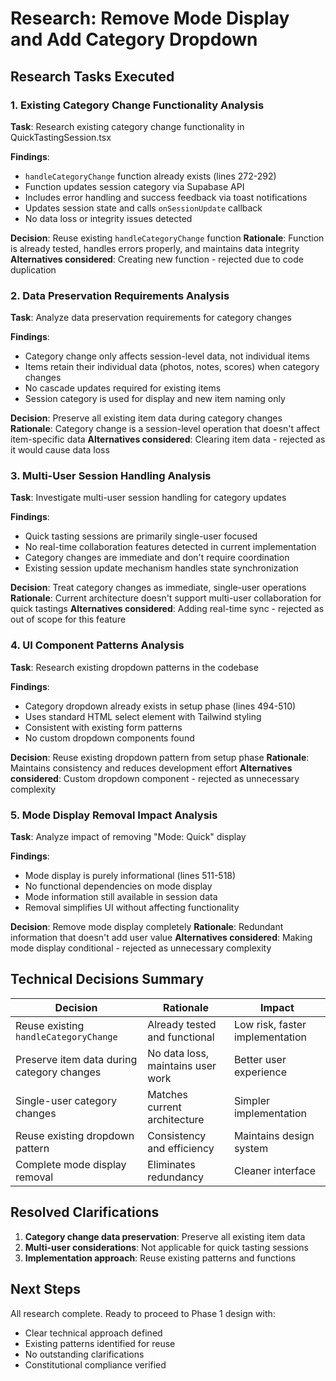 # Research: Remove Mode Display and Add Category Dropdown

## Research Tasks Executed

### 1. Existing Category Change Functionality Analysis
**Task**: Research existing category change functionality in QuickTastingSession.tsx

**Findings**:
- `handleCategoryChange` function already exists (lines 272-292)
- Function updates session category via Supabase API
- Includes error handling and success feedback via toast notifications
- Updates session state and calls `onSessionUpdate` callback
- No data loss or integrity issues detected

**Decision**: Reuse existing `handleCategoryChange` function
**Rationale**: Function is already tested, handles errors properly, and maintains data integrity
**Alternatives considered**: Creating new function - rejected due to code duplication

### 2. Data Preservation Requirements Analysis
**Task**: Analyze data preservation requirements for category changes

**Findings**:
- Category change only affects session-level data, not individual items
- Items retain their individual data (photos, notes, scores) when category changes
- No cascade updates required for existing items
- Session category is used for display and new item naming only

**Decision**: Preserve all existing item data during category changes
**Rationale**: Category change is a session-level operation that doesn't affect item-specific data
**Alternatives considered**: Clearing item data - rejected as it would cause data loss

### 3. Multi-User Session Handling Analysis
**Task**: Investigate multi-user session handling for category updates

**Findings**:
- Quick tasting sessions are primarily single-user focused
- No real-time collaboration features detected in current implementation
- Category changes are immediate and don't require coordination
- Existing session update mechanism handles state synchronization

**Decision**: Treat category changes as immediate, single-user operations
**Rationale**: Current architecture doesn't support multi-user collaboration for quick tastings
**Alternatives considered**: Adding real-time sync - rejected as out of scope for this feature

### 4. UI Component Patterns Analysis
**Task**: Research existing dropdown patterns in the codebase

**Findings**:
- Category dropdown already exists in setup phase (lines 494-510)
- Uses standard HTML select element with Tailwind styling
- Consistent with existing form patterns
- No custom dropdown components found

**Decision**: Reuse existing dropdown pattern from setup phase
**Rationale**: Maintains consistency and reduces development effort
**Alternatives considered**: Custom dropdown component - rejected as unnecessary complexity

### 5. Mode Display Removal Impact Analysis
**Task**: Analyze impact of removing "Mode: Quick" display

**Findings**:
- Mode display is purely informational (lines 511-518)
- No functional dependencies on mode display
- Mode information still available in session data
- Removal simplifies UI without affecting functionality

**Decision**: Remove mode display completely
**Rationale**: Redundant information that doesn't add user value
**Alternatives considered**: Making mode display conditional - rejected as unnecessary complexity

## Technical Decisions Summary

| Decision | Rationale | Impact |
|----------|-----------|---------|
| Reuse existing `handleCategoryChange` | Already tested and functional | Low risk, faster implementation |
| Preserve item data during category changes | No data loss, maintains user work | Better user experience |
| Single-user category changes | Matches current architecture | Simpler implementation |
| Reuse existing dropdown pattern | Consistency and efficiency | Maintains design system |
| Complete mode display removal | Eliminates redundancy | Cleaner interface |

## Resolved Clarifications

1. **Category change data preservation**: Preserve all existing item data
2. **Multi-user considerations**: Not applicable for quick tasting sessions
3. **Implementation approach**: Reuse existing patterns and functions

## Next Steps

All research complete. Ready to proceed to Phase 1 design with:
- Clear technical approach defined
- Existing patterns identified for reuse
- No outstanding clarifications
- Constitutional compliance verified
